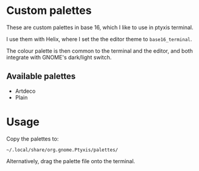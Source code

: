 # Custom palettes

These are custom palettes in base 16, which I like to use in ptyxis terminal.

I use them with Helix, where I set the the editor theme to `base16_terminal`.

The colour palette is then common to the terminal and the editor, and both
integrate with GNOME's dark/light switch.

## Available palettes

* Artdeco
* Plain

# Usage

Copy the palettes to:

```
~/.local/share/org.gnome.Ptyxis/palettes/
```

Alternatively, drag the palette file onto the terminal.
